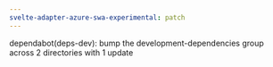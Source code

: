 ```yaml
---
svelte-adapter-azure-swa-experimental: patch
---
```


dependabot(deps-dev): bump the development-dependencies group across 2 directories with 1 update
